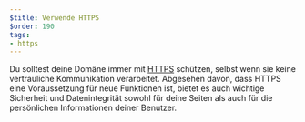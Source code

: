 ```yaml
---
$title: Verwende HTTPS
$order: 190
tags:
- https
---
```


Du solltest deine Domäne immer mit [HTTPS](https://web.dev/why-https-matters/) schützen, selbst wenn sie keine vertrauliche Kommunikation verarbeitet. Abgesehen davon, dass HTTPS eine Voraussetzung für neue Funktionen ist, bietet es auch wichtige Sicherheit und Datenintegrität sowohl für deine Seiten als auch für die persönlichen Informationen deiner Benutzer.
